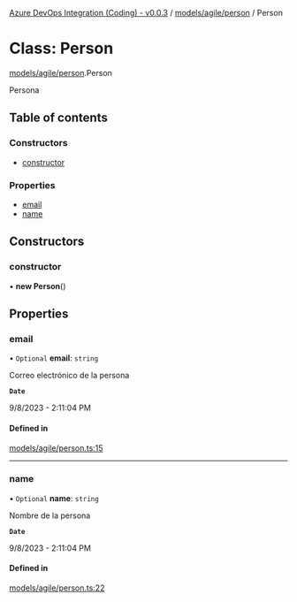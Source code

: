 [Azure DevOps Integration (Coding) - v0.0.3](../README.md) / [models/agile/person](../modules/models_agile_person.md) / Person

# Class: Person

[models/agile/person](../modules/models_agile_person.md).Person

Persona

## Table of contents

### Constructors

- [constructor](models_agile_person.Person.md#constructor)

### Properties

- [email](models_agile_person.Person.md#email)
- [name](models_agile_person.Person.md#name)

## Constructors

### constructor

• **new Person**()

## Properties

### email

• `Optional` **email**: `string`

Correo electrónico de la persona

**`Date`**

9/8/2023 - 2:11:04 PM

#### Defined in

[models/agile/person.ts:15](https://github.com/jeysgar1/azure-devops-api-kms/blob/71b51ad/src/models/agile/person.ts#L15)

___

### name

• `Optional` **name**: `string`

Nombre de la persona

**`Date`**

9/8/2023 - 2:11:04 PM

#### Defined in

[models/agile/person.ts:22](https://github.com/jeysgar1/azure-devops-api-kms/blob/71b51ad/src/models/agile/person.ts#L22)
